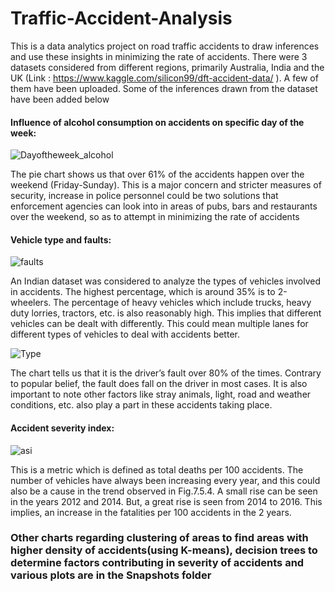 # Traffic-Accident-Analysis
This is a data analytics project on road traffic accidents to draw inferences and use these insights in minimizing the rate of accidents. There were 3 datasets considered from different regions, primarily Australia, India and the UK (Link : https://www.kaggle.com/silicon99/dft-accident-data/ ). A few of them have been uploaded. Some of the inferences drawn from the dataset have been added below


#### Influence of alcohol consumption on accidents on specific day of the week: 

![Dayoftheweek_alcohol](https://github.com/prash29/Traffic-Accident-Analysis/blob/master/Snapshots/dayoftheweek_alcohol.png)

The pie chart shows us that over 61% of the accidents happen over the weekend (Friday-Sunday). This is a major concern and stricter measures of security, increase in police personnel could be two solutions that enforcement agencies can look into in areas of pubs, bars and restaurants over the weekend, so as to attempt in minimizing the rate of accidents


#### Vehicle type and faults:

![faults](https://github.com/prash29/Traffic-Accident-Analysis/blob/master/Snapshots/image014.gif)

An Indian dataset was considered to analyze the types of vehicles involved in accidents. The highest percentage, which is around 35% is to 2-wheelers. The percentage of heavy vehicles which include trucks, heavy duty lorries, tractors, etc. is also reasonably high. This implies that different vehicles can be dealt with differently. This could mean multiple lanes for different types of vehicles to deal with accidents better. 


![Type](https://github.com/prash29/Traffic-Accident-Analysis/blob/master/Snapshots/image015.gif)

The chart tells us that it is the driver’s fault over 80% of the times. Contrary to popular belief, the fault does fall on the driver in most cases. It is also important to note other factors like stray animals, light, road and weather conditions, etc. also play a part in these accidents taking place.

#### Accident severity index:
![asi](https://github.com/prash29/Traffic-Accident-Analysis/blob/master/Snapshots/image016.gif)

This is a metric which is defined as total deaths per 100 accidents. The number of vehicles have always been increasing every year, and this could also be a cause in the trend observed in Fig.7.5.4. A small rise can be seen in the years 2012 and 2014. But, a great rise is seen from 2014 to 2016. This implies, an increase in the fatalities per 100 accidents in the 2 years.

### Other charts regarding clustering of areas to find areas with higher density of accidents(using K-means), decision trees to determine factors contributing in severity of accidents and various plots are in the Snapshots folder
